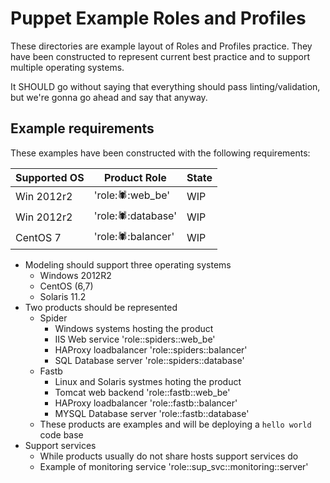 # Puppet Example Roles and Profiles

These directories are example layout of Roles and Profiles practice.  They have been constructed to represent current best practice and to support multiple operating systems.

It SHOULD go without saying that everything should pass linting/validation, but
we're gonna go ahead and say that anyway.

## Example requirements

These examples have been constructed with the following requirements:

| Supported OS | Product Role | State |
|--------------------------|---------------------|-----|
| Win 2012r2 | 'role::spider::web\_be' | WIP |
| Win 2012r2 | 'role::spider::database' | WIP |
| CentOS 7  | 'role::spider::balancer' | WIP |


  - Modeling should support three operating systems
    - Windows 2012R2
    - CentOS (6,7)
    - Solaris 11.2
  - Two products should be represented
    - Spider
      - Windows systems hosting the product
      - IIS Web service 'role::spiders::web_be'
      - HAProxy loadbalancer 'role::spiders::balancer'
      - SQL Database server 'role::spiders::database'
    - Fastb
      - Linux and Solaris systmes hoting the product
      - Tomcat web backend 'role::fastb::web_be'
      - HAProxy loadbalancer 'role::fastb::balancer'
      - MYSQL Database server 'role::fastb::database'
    - These products are examples and will be deploying a `hello world` code base
  - Support services
    - While products usually do not share hosts support services do
    - Example of monitoring service 'role::sup\_svc::monitoring::server'
